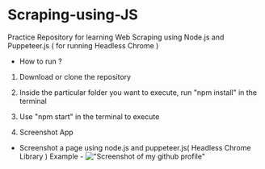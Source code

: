 # Scraping-using-JS
Practice Repository for learning Web Scraping using Node.js and Puppeteer.js ( for running Headless Chrome )

- How to run ? 
1. Download or clone the repository
2. Inside the particular folder you want to execute, run "npm install" in the terminal
3. Use "npm start" in the terminal to execute

1. Screenshot App
- Screenshot a page using node.js and puppeteer.js( Headless Chrome Library )
Example - 
!["Screenshot of my github profile"]('image.png')
